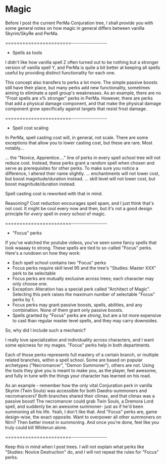 # Magic

Before I post the current PerMa Conjuration tree, I shall provide you with some general notes on how magic in general differs between vanilla Skyrim/SkyRe and PerMa.

=======================------------------

- Spells as tools

I didn't like how vanilla spell Z often turned out to be nothing but a stronger version of vanilla spell Y, and PerMa is quite a bit better at keeping all spells useful by providing distinct functionality for each one.

This concept also transfers to perks a lot more. The simple passive boosts still have their place, but many perks add new functionality, sometimes aiming to eliminate a spell group's weaknesses. As an example, there are no "Frost spells are x% stronger" perks in PerMa. However, there are perks that add a physical damage component, and that make the physical damage component grow specifically against targets that resist frost damage.

=======================------------------

- Spell cost scaling

In PerMa, spell casting cost will, in general, not scale. There are some exceptions that allow you to lower casting cost, but these are rare. Most notably...

... the "Novice, Apprentice...." line of perks in every spell school tree will not reduce cost. Instead, these perks grant a random spell when chosen and serve as prerequisites for other perks. To make sure you notice a difference, I altered their name slightly.
... enchantments will not lower cost, but boost magnitude/duration instead.
... skill level will not lower cost, but boost magnitude/duration instead.

Spell casting cost is reworked with that in mind.

Reasoning? Cost reduction encourages spell spam, and I just think that's not cool. It might be cool every now and then, but it's not a good design principle for _every_ spell in _every_ school of magic.

=======================------------------

- "Focus" perks

If you've watched the youtube videos, you've seen some fancy spells that look waaaay to strong. These spells are tied to so-called "Focus" perks. Here's a rundown on how they work:

- Each spell school contains two "Focus" perks
- Focus perks require skill level 95 and the tree's "Studies: Master XXX" perk to be selectable
- Focus perks are mutually exclusive across trees; each character may only choose one.
- Exception: Alteration has a special perk called "Architect of Magic". Selecting this perk raises the maximum number of selectable "Focus" perks by 1.
- Focus perks may grant passive boosts, spells, abilities, and any combination. None of them grant only passive boosts.
- Spells granted by "Focus" perks are _strong_, but are a lot more expensive to cast than regular master level spells, and they may carry downsides.

So, why did I include such a mechanic?

I really love specialization and individuality across characters, and I want some epicness for my mages. "Focus" perks help in both departments.

Each of those perks represents full mastery of a certain branch, or multiple related branches, within a spell school. Some are based on popular archetypes ("Necromancer", "Demon Summoner"), others are not. Using the tools they give you is meant to make you, as the player, feel awesome, and fully in tune with the things your character has learned on his road.

As an example - remember how the only vital Conjuration perk in vanilla Skyrim (Twin Souls) was accessible for both Daedra-summoners and necromancers? Both branches shared their climax, and that climax was a passive boost! The necromancer could grab Twin Souls, a Dremora Lord spell, and suddenly be an awesome summoner- just as if he'd been summoning all his life.
Yeah, I don't like that. And "Focus" perks are, game design-wise, the exact opposite. Want to overpower all other summoners on Nirn? Then better invest in summoning. And once you're done, feel like you truly could kill Whiterun alone.

=======================------------------

Keep this in mind when I post trees. I will not explain what perks like "Studies: Novice Destruction" do, and I will not repeat the rules for "Focus" perks.
